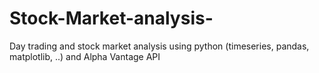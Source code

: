 # Stock-Market-analysis-
Day trading and stock market analysis using python (timeseries, pandas, matplotlib, ..) and Alpha Vantage API 
